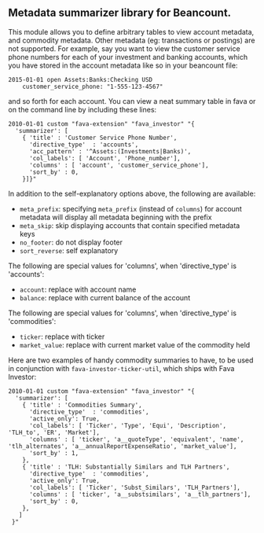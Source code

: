 ## Metadata summarizer library for Beancount.

This module allows you to define arbitrary tables to view account metadata, and commodity metadata. Other
metadata (eg: transactions or postings) are not supported. For example, say you want to view the customer
service phone numbers for each of your investment and banking accounts, which you have stored in the account
metadata like so in your beancount file:

  ```
  2015-01-01 open Assets:Banks:Checking USD
      customer_service_phone: "1-555-123-4567"
  ```

and so forth for each account. You can view a neat summary table in fava or on the
command line by including these lines:

  ```
  2010-01-01 custom "fava-extension" "fava_investor" "{
    'summarizer': [
      { 'title' : 'Customer Service Phone Number',
        'directive_type'  : 'accounts',
        'acc_pattern' : '^Assets:(Investments|Banks)',
        'col_labels': [ 'Account', 'Phone_number'],
        'columns' : [ 'account', 'customer_service_phone'],
        'sort_by' : 0,
      }]}"
  ```

In addition to the self-explanatory options above, the following are available:
- `meta_prefix`:  specifying `meta_prefix` (instead of `columns`) for account metadata
  will display all metadata beginning with the prefix
- `meta_skip`:    skip displaying accounts that contain specified metadata keys
- `no_footer`:    do not display footer
- `sort_reverse`: self explanatory

The following are special values for 'columns', when 'directive_type' is 'accounts':
- `account`: replace with account name
- `balance`: replace with current balance of the account

The following are special values for 'columns', when 'directive_type' is 'commodities':
- `ticker`:       replace with ticker
- `market_value`: replace with current market value of the commodity held

Here are two examples of handy commodity summaries to have, to be used in conjunction
with `fava-investor-ticker-util`, which ships with Fava Investor:

```
2010-01-01 custom "fava-extension" "fava_investor" "{
  'summarizer': [
    { 'title' : 'Commodities Summary',
      'directive_type'  : 'commodities',
      'active_only': True,
      'col_labels': [ 'Ticker', 'Type', 'Equi', 'Description', 'TLH_to', 'ER', 'Market'],
      'columns' : [ 'ticker', 'a__quoteType', 'equivalent', 'name', 'tlh_alternates', 'a__annualReportExpenseRatio', 'market_value'],
      'sort_by' : 1,
    },
    { 'title' : 'TLH: Substantially Similars and TLH Partners',
      'directive_type'  : 'commodities',
      'active_only': True,
      'col_labels': [ 'Ticker', 'Subst_Similars', 'TLH_Partners'],
      'columns' : [ 'ticker', 'a__substsimilars', 'a__tlh_partners'],
      'sort_by' : 0,
    },
   ]
 }"
```
